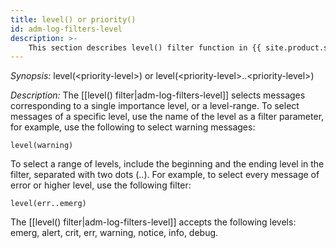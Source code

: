 ```yaml
---
title: level() or priority()
id: adm-log-filters-level
description: >-
	This section describes level() filter function in {{ site.product.short_name }}.
---
```


*Synopsis:* level(\<priority-level\>) or level(\<priority-level\>..\<priority-level\>)

*Description:* The [[level() filter|adm-log-filters-level]] selects messages corresponding to a
single importance level, or a level-range. To select messages of a
specific level, use the name of the level as a filter parameter, for
example, use the following to select warning messages:

```config
level(warning)
```

To select a range of levels, include the beginning and the ending level
in the filter, separated with two dots (..). For example, to select
every message of error or higher level, use the following filter:

```config
level(err..emerg)
```

The [[level() filter|adm-log-filters-level]] accepts the following levels: emerg, alert, crit,
err, warning, notice, info, debug.
